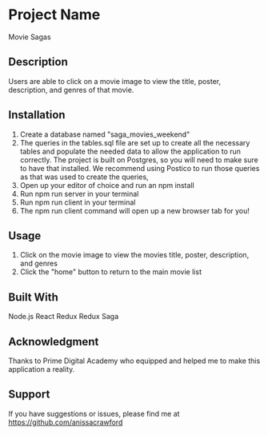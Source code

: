 # Project Name

Movie Sagas 

## Description

Users are able to click on a movie image to view the title, poster, description, and genres of that movie. 

## Installation 

1. Create a database named "saga_movies_weekend"
2. The queries in the tables.sql file are set up to create all the necessary tables and populate the needed data to allow the application to run correctly. The project is built on Postgres, so you will need to make sure to have that installed. We recommend using Postico to run those queries as that was used to create the queries,
3. Open up your editor of choice and run an npm install
4. Run npm run server in your terminal
5. Run npm run client in your terminal
6. The npm run client command will open up a new browser tab for you!

## Usage 

1. Click on the movie image to view the movies title, poster, description, and genres
2. Click the "home" button to return to the main movie list 

## Built With 

Node.js
React Redux 
Redux Saga 


## Acknowledgment 

Thanks to Prime Digital Academy who equipped and helped me to make this application a reality. 

## Support 

If you have suggestions or issues, please find me at https://github.com/anissacrawford
